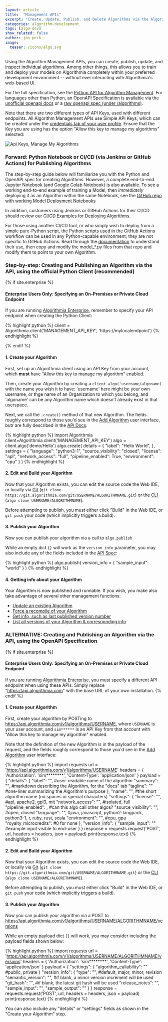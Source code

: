 ```yaml
---
layout: article
title:  "Management APIs"
excerpt: "Create, Update, Publish, and Delete Algorithms via the Algorithm Management API"
categories: algorithm-development
tags: [algo-dev]
show_related: false
author: jon_peck
image:
  teaser: /icons/algo.svg
---
```


Using the Algorithm Management APIs, you can create, publish, update, and inspect individual algorithms. Among other things, this allows you to train and deploy your models on Algorithmia completely within your preferred development environment -- without ever interacting with Algorithmia's web-based UI.

For the full specification, see the [Python API for Algorithm Management](https://docs.algorithmia.com/?python#algorithm-management-api). For languages other than Python, an OpenAPI Specification is available via the [unofficial openapi docs](https://documenter.getpostman.com/view/6515899/S1a1aoR6?#17e2a113-e38d-4bb9-b33b-17b24285d2d0) or a [raw openapi spec (under /algorithms)](/v1/openapispec).

Note that there are two different types of API Keys, used with different endpoints.  All Algorithm Management APIs use Simple API Keys, which can be created under the [credentials tab of your user profile]({{site.url}}/user#credentials).  Ensure that the Key you are using has the option "Allow this key to manage my algorithms" selected:

<img src="{{site.cdnurl}}{{site.baseurl}}/images/post_images/algorithm-management-api/api-key-manage-my-algorithms.png" alt="Api Keys, Manage My Algorithms" class="screenshot">

### Forward: Python Notebook or CI/CD (via Jenkins or GitHub Actions) for Publishing Algorithms

The step-by-step guide below will familiarize you with the Python and OpenAPI spec for creating Algorithms. However, a complete end-to-end Jupyter Notebook (and Google Colab Notebook) is also available. To see a working end-to-end example of training a Model, then *immediately* deploying it as an Algorithm within the same Notebook, see the [GitHub repo with working Model Deployment Notebooks](https://github.com/algorithmiaio/model-deployment)

In addition, customers using Jenkins or GitHub Actions for their CI/CD should review our [CI/CD Examples for Deploying Algorithms]({{site.baseurl}}/algorithm-development/ci-cd).

For those using another CI/CD tool, or who simply wish to deploy from a simple pure-Python script, the Python scripts used in the GitHub Actions workflow can be used in any Python-capable environment; they are not specific to GitHub Actions. Read through the [documentation](https://github.com/algorithmiaio/model-deployment/tree/master/githubactions_deploy_algorithmia#redeploying-retrained-models) to understand their use, then copy and modify the model_*.py files from that repo and modify them to point to your own Algorithm.

### Step-by-step: Creating and Publishing an Algorithm via the API, using the official Python Client (recommended)

{% if site.enterprise %}
#### Enterprise Users Only: Specifying an On-Premises or Private Cloud Endpoint
If you are running [Algorithmia Enterprise](/enterprise), remember to specify your API endpoint when creating the Python Client:

{% highlight python %}
client = Algorithmia.client('MANAGEMENT_API_KEY', 'https://mylocalendpoint')
{% endhighlight %}

{% endif %}

#### 1. Create your Algorithm

First, set up an Algorithmia client using an API Key from your account, which **must** have "Allow this key to manage my algorithm" enabled.

Then, create your Algorithm by creating a `client.algo('username/algoname)` with the name you wish it to have: 'username' here might be your own username, or thge name of an Organization to which you belong, and 'algoname' can be any Algorithm name which doesn't already exist in that userspace.

Next, we call the `.create()` method of that new Algorithm. The fields roughly correspond to those you'd see in the [Add Algorithm]({{site.url}}{{site.baseurl}}/algorithm-development/algorithm-basics/your-first-algo/#create-your-first-algorithm) user interface, butr are fully described in the [API Docs](https://docs.algorithmia.com/?python#create-an-algorithm).

{% highlight python %}
import Algorithmia
client=Algorithmia.client('MANAGEMENT_API_KEY')
algo = client.algo('demo/Hello')
algo.create(
    details = {
        "label": "Hello World",
    },
    settings = {
        "language": "python3-1",
        "source_visibility": "closed",
        "license": "apl",
        "network_access": "full",
        "pipeline_enabled": True,
        "environment": "cpu"
    }
)
{% endhighlight %}

#### 2. Edit and Build your Algorithm

Now that your Algorithm exists, you can edit the source code the Web IDE, or locally via [Git]({{site.cdnurl}}{{site.baseurl}}/algorithm-development/algorithm-basics/git) (`git clone https://git.algorithmia.com/git/USERNAME/ALGORITHMNAME.git`) or the [CLI]({{site.cdnurl}}{{site.baseurl}}/clients/cli) (`algo clone USERNAME/ALGORITHMNAME`).

Before attempting to publish, you must either click "Build" in the Web IDE, or `git push` your code (which implicitly triggers a build).

#### 3. Publish your Algorithm

Now you can publish your algorithm via a call to `algo.publish`

While an empty dict `{}` will work as the `version_info` parameter, you may also include any of the fields included in the [API Spec](https://docs.algorithmia.com/?python#publish-an-algorithm):

{% highlight python %}
algo.publish(
    version_info = {
        "sample_input": "world"
    }
)
{% endhighlight %}

#### 4. Getting info about your Algorithm

Your Algorithm is now published and runnable. If you wish, you make also take advantage of several other management functions:

* [Update an existing Algorithm](https://docs.algorithmia.com/?python#optional-update-an-algorithm)
* [Force a recompile of your Algorithm](https://docs.algorithmia.com/?python#optional-recompile-your-algorithm)
* [Get info, such as last published version number](https://docs.algorithmia.com/?python#get-info-about-an-an-algorithm)
* [List all versions of your Algorithm & corresponding info](https://docs.algorithmia.com/?python#list-versions-of-an-algorithm)


### ALTERNATIVE: Creating and Publishing an Algorithm via the API, using the OpenAPI Specification

{% if site.enterprise %}
#### Enterprise Users Only: Specifying an On-Premises or Private Cloud Endpoint
If you are running [Algorithmia Enterprise](/enterprise), you must specify a different API endpoint when using these APIs. Simply replace "https://api.algorithmia.com" with the base URL of your own installation.
{% endif %}

#### 1. Create your Algorithm

First, create your algorithm by POSTing to https://api.algorithmia.com/v1/algorithms/USERNAME, where `USERNAME` is your user account, and `sim******` is an API Key from that account with "Allow this key to manage my algorithm" enabled.

Note that the definition of the new Algorithm is in the payload of the request, and the fields roughly correspond to those you'd see in the [Add Algorithm]({{site.url}}{{site.baseurl}}/algorithm-development/algorithm-basics/your-first-algo/#create-your-first-algorithm) user interface:

{% highlight python %}
import requests
url = 'https://api.algorithmia.com/v1/algorithms/USERNAME'
headers = {
  'Authorization': 'sim********',
  'Content-Type': 'application/json'
}
payload = {
    "details": {
        "label": "<string>", #user-readable name of the algorithm
        "summary": "<string>", #markdown describing the Algorithm, for the "docs" tab
        "tagline": "<string>" #one-liner summarizing the Algorithm's purpose
    },
    "name": "<string>", #the short algorithm name (no spaces or special characters)
    "settings": {
        "license": "<string>", #apl, apache2, gpl3, mit
        "network_access": "<string>", #isolated, full
        "pipeline_enabled": <boolean>, #can this algo call other algos?
        "source_visibility": "<string>", #open, closed
        "language": "<string>", #java, javascript, python2-langpack, python3-1, r, ruby, rust, scala
        "environment": "<string>", #cpu, gpu
        "royalty_microcredits": <integer> #0 for none
    },
    "version_info": {
        "sample_input": "<string>" #example input visible to end-user
    }
}
response = requests.request('POST', url, headers = headers, json = payload)
print(response.text)
{% endhighlight %}

#### 2. Edit and Build your Algorithm

Now that your Algorithm exists, you can edit the source code the Web IDE, or locally via [Git]({{site.cdnurl}}{{site.baseurl}}/algorithm-development/algorithm-basics/git) (`git clone https://git.algorithmia.com/git/USERNAME/ALGORITHMNAME.git`) or the [CLI]({{site.cdnurl}}{{site.baseurl}}/clients/cli) (`algo clone USERNAME/ALGORITHMNAME`).

Before attempting to publish, you must either click "Build" in the Web IDE, or `git push` your code (which implicitly triggers a build).

#### 3. Publish your Algorithm

Now you can publish your algorithm via a POST to https://api.algorithmia.com/v1/algorithms/USERNAME/ALGORITHMNAME/versions

While an empty payload dict `{}` will work, you may consider including the payload fields shown below:

{% highlight python %}
import requests
url = 'https://api.algorithmia.com/v1/algorithms/USERNAME/ALGORITHMNAME/versions'
headers = {
  'Authorization': 'sim********',
  'Content-Type': 'application/json'
}
payload = {
    "settings": {
        "algorithm_callability": "<string>" #public, private
    }
    "version_info": {
        "type": "<string>", #default, major, minor, revision
        "semantic_version": "<string>", #if blank, a minor version increment will be used
        "git_hash": "<string>", #if blank, the latest git hash will be used
        "release_notes": "<string>",
        "sample_input": "<string>",
        "sample_output": "<string>"
    }
}
response = requests.request('POST', url, headers = headers, json = payload)
print(response.text)
{% endhighlight %}

You can also include any "details" or "settings" fields as shown in the "Create your Algorithm" step.
